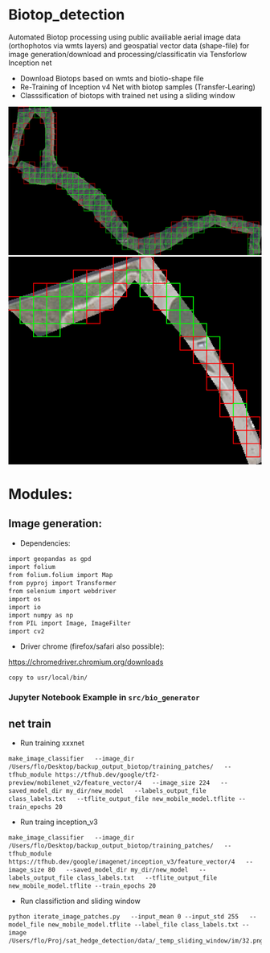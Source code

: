 # Biotop_detection

Automated Biotop processing using public availiable aerial image data (orthophotos via wmts layers) and geospatial vector data (shape-file) for image generation/download and processing/classificatin via Tensforlow Inception net

- Download Biotops based on wmts and biotio-shape file
- Re-Training of Inception v4 Net with biotop samples (Transfer-Learing)
- Classsification of biotops with trained net using a sliding window

![alt text](https://github.com/flo981/biotop_detection/blob/net_v2/Examples/images/big.png?raw=true)
![alt text](https://github.com/flo981/biotop_detection/blob/net_v2/Examples/images/small.png?raw=true)



# Modules:
## Image generation:

- Dependencies:
```
import geopandas as gpd
import folium
from folium.folium import Map
from pyproj import Transformer
from selenium import webdriver
import os
import io
import numpy as np
from PIL import Image, ImageFilter
import cv2
```
- Driver chrome (firefox/safari also possible):

https://chromedriver.chromium.org/downloads
```
copy to usr/local/bin/
```

### Jupyter Notebook Example in ```src/bio_generator```

## net train
- Run training xxxnet
```
make_image_classifier   --image_dir /Users/flo/Desktop/backup_output_biotop/training_patches/   --tfhub_module https://tfhub.dev/google/tf2-preview/mobilenet_v2/feature_vector/4   --image_size 224   --saved_model_dir my_dir/new_model   --labels_output_file class_labels.txt   --tflite_output_file new_mobile_model.tflite --train_epochs 20
```
- Run traing inception_v3
```
make_image_classifier   --image_dir /Users/flo/Desktop/backup_output_biotop/training_patches/   --tfhub_module https://tfhub.dev/google/imagenet/inception_v3/feature_vector/4   --image_size 80   --saved_model_dir my_dir/new_model   --labels_output_file class_labels.txt   --tflite_output_file new_mobile_model.tflite --train_epochs 20
```
- Run classifiction and sliding window
```
python iterate_image_patches.py   --input_mean 0 --input_std 255   --model_file new_mobile_model.tflite --label_file class_labels.txt --image /Users/flo/Proj/sat_hedge_detection/data/_temp_sliding_window/im/32.png
```
